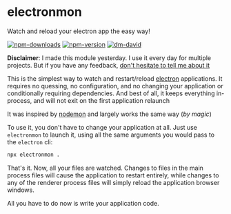 # electronmon

Watch and reload your electron app the easy way!

[![npm-downloads][npm-downloads.svg]][npm.link]
[![npm-version][npm-version.svg]][npm.link]
[![dm-david][dm-david.svg]][dm-david.link]

[npm-downloads.svg]: https://img.shields.io/npm/dm/electronmon.svg
[npm.link]: https://www.npmjs.com/package/electronmon
[npm-version.svg]: https://img.shields.io/npm/v/electronmon.svg
[dm-david.svg]: https://david-dm.org/catdad/electronmon.svg
[dm-david.link]: https://david-dm.org/catdad/electronmon

**Disclaimer**: I made this module yesterday. I use it every day for multiple projects. But if you have any feedback, [don't hesitate to tell me about it](https://github.com/catdad/electronmon/issues/new)

This is the simplest way to watch and restart/reload [electron](https://github.com/electron/electron) applications. It requires no quessing, no configuration, and no changing your application or conditionally requiring dependencies. And best of all, it keeps everything in-process, and will not exit on the first application relaunch

It was inspired by [nodemon](https://github.com/remy/nodemon) and largely works the same way (_by magic_)

To use it, you don't have to change your application at all. Just use `electronmon` to launch it, using all the same arguments you would pass to the `electron` cli:

```bash
npx electronmon .
```

That's it. Now, all your files are watched. Changes to files in the main process files will cause the application to restart entirely, while changes to any of the renderer process files will simply reload the application browser windows.

All you have to do now is write your application code.
